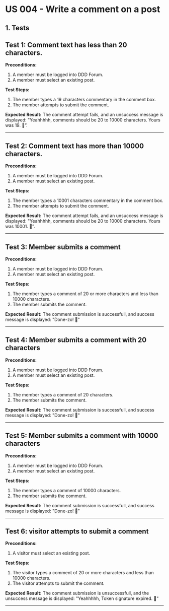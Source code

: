 # US 004 - Write a comment on a post

## 1. Tests

## Test 1: Comment text has less than 20 characters.

**Preconditions:**

1. A member must be logged into DDD Forum.
2. A member must select an existing post.

**Test Steps:**

1. The member types a 19 characters commentary in the comment box.
2. The member attempts to submit the comment.

**Expected Result:**
The comment attempt fails, and an unsuccess message is displayed: "Yeahhhhh, comments should be 20 to 10000 characters. Yours was 19. 🤠”.

---

## Test 2: Comment text has more than 10000 characters.

**Preconditions:**

1. A member must be logged into DDD Forum.
2. A member must select an existing post.

**Test Steps:**

1. The member types a 10001 characters commentary in the comment box.
2. The member attempts to submit the comment.

**Expected Result:**
The comment attempt fails, and an unsuccess message is displayed: "Yeahhhhh, comments should be 20 to 10000 characters. Yours was 10001. 🤠”.

---

## Test 3: Member submits a comment

**Preconditions:**

1. A member must be logged into DDD Forum.
2. A member must select an existing post.

**Test Steps:**

1. The member types a comment of 20 or more characters and less than 10000 characters.
2. The member submits the comment.

**Expected Result:**
The comment submission is successfull, and success message is displayed: "Done-zo! 🤠"

---
## Test 4: Member submits a comment with 20 characters

**Preconditions:**

1. A member must be logged into DDD Forum.
2. A member must select an existing post.

**Test Steps:**

1. The member types a comment of 20 characters.
2. The member submits the comment.

**Expected Result:**
The comment submission is successfull, and success message is displayed: "Done-zo! 🤠"

---
## Test 5: Member submits a comment with 10000 characters

**Preconditions:**

1. A member must be logged into DDD Forum.
2. A member must select an existing post.

**Test Steps:**

1. The member types a comment of 10000 characters.
2. The member submits the comment.

**Expected Result:**
The comment submission is successfull, and success message is displayed: "Done-zo! 🤠"

---

## Test 6: visitor attempts to submit a comment

**Preconditions:**

1. A visitor must select an existing post.

**Test Steps:**

1. The visitor types a comment of 20 or more characters and less than 10000 characters.
2. The visitor attempts to submit the comment.

**Expected Result:**
The comment submission is unsuccessfull, and the unsuccess message is displayed: "Yeahhhhh, Token signature expired. 🤠"

---
